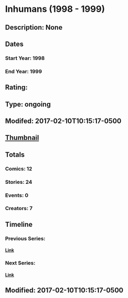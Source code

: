 # Inhumans (1998 - 1999)
## Description: None
## Dates
### Start Year: 1998
### End Year: 1999
## Rating: 
## Type: ongoing
## Modifed: 2017-02-10T10:15:17-0500
## [Thumbnail](http://i.annihil.us/u/prod/marvel/i/mg/a/e0/589dd8f2598de.jpg)
## Totals
### Comics: 12
### Stories: 24
### Events: 0
### Creators: 7
## Timeline
### Previous Series: 
#### [Link]()
### Next Series: 
#### [Link]()
## Modified: 2017-02-10T10:15:17-0500